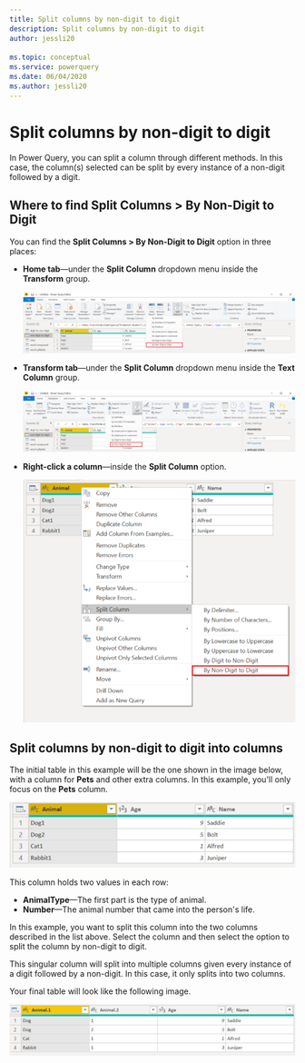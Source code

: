 ```yaml
---
title: Split columns by non-digit to digit
description: Split columns by non-digit to digit
author: jessli20

ms.topic: conceptual
ms.service: powerquery
ms.date: 06/04/2020
ms.author: jessli20
---
```


# Split columns by non-digit to digit

In Power Query, you can split a column through different methods.
In this case, the column(s) selected can be split by every instance of a non-digit followed by a digit.

## Where to find Split Columns > By Non-Digit to Digit

You can find the **Split Columns > By Non-Digit to Digit** option in three places:

* **Home tab**&mdash;under the **Split Column** dropdown menu inside the **Transform** group.

   ![image](images/sc-home-ndtd.png)

* **Transform tab**&mdash;under the **Split Column** dropdown menu inside the **Text Column** group.

   ![image](images/sc-transform-ndtd.png)

* **Right-click a column**&mdash;inside the **Split Column** option.

   ![image](images/sc-rightclick-ndtd.png)

## Split columns by non-digit to digit into columns 

The initial table in this example will be the one shown in the image below, with a column for **Pets** and other extra columns.
In this example, you'll only focus on the **Pets** column.

![image](images/sc-before-ndtd.png)

This column holds two values in each row:

* **AnimalType**&mdash;The first part is the type of animal. 
* **Number**&mdash;The animal number that came into the person's life.

In this example, you want to split this column into the two columns described in the list above. Select the column and then select the option to split the column by non-digit to digit.

This singular column will split into multiple columns given every instance of a digit followed by a non-digit. In this case, it only splits into two columns.

Your final table will look like the following image.

![After](images/sc-after-ndtd.png)
